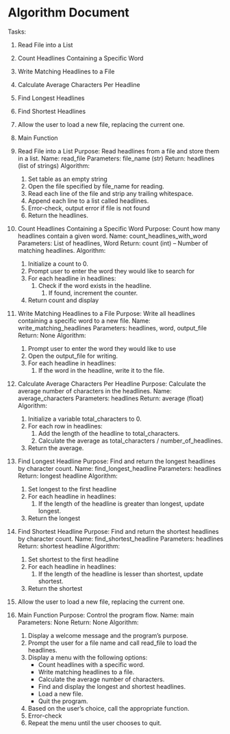 # Algorithm Document

Tasks:
1. Read File into a List
2. Count Headlines Containing a Specific Word
3. Write Matching Headlines to a File
4. Calculate Average Characters Per Headline
5. Find Longest Headlines
6. Find Shortest Headlines
7. Allow the user to load a new file, replacing the current one.
8. Main Function


1. Read File into a List
Purpose: Read headlines from a file and store them in a list.
Name: read_file
Parameters: file_name (str)
Return: headlines (list of strings)
Algorithm:
   1. Set table as an empty string
   2. Open the file specified by file_name for reading.
   3. Read each line of the file and strip any trailing whitespace.
   4. Append each line to a list called headlines.
   5. Error-check, output error if file is not found
   6. Return the headlines.

2. Count Headlines Containing a Specific Word
Purpose: Count how many headlines contain a given word.
Name: count_headlines_with_word
Parameters: List of headlines, Word
Return: count (int) – Number of matching headlines.
Algorithm:
   1. Initialize a count to 0. 
   2. Prompt user to enter the word they would like to search for
   3. For each headline in headlines:
      1. Check if the word exists in the headline. 
         1. If found, increment the counter.
   4. Return count and display

3. Write Matching Headlines to a File
Purpose: Write all headlines containing a specific word to a new file.
Name: write_matching_headlines
Parameters: headlines, word, output_file
Return: None
Algorithm:
   1. Prompt user to enter the word they would like to use 
   2. Open the output_file for writing.
   3. For each headline in headlines:
      1. If the word in the headline, write it to the file.
   
4. Calculate Average Characters Per Headline
Purpose: Calculate the average number of characters in the headlines.
Name: average_characters
Parameters: headlines 
Return: average (float) 
Algorithm:
   1. Initialize a variable total_characters to 0. 
   2. For each row in headlines:
      1. Add the length of the headline to total_characters. 
      2. Calculate the average as total_characters / number_of_headlines.
   3. Return the average.

5. Find Longest Headline
Purpose: Find and return the longest headlines by character count.
Name: find_longest_headline
Parameters: headlines 
Return: longest headline
Algorithm:
   1. Set longest to the first headline 
   2. For each headline in headlines:
      1. If the length of the headline is greater than longest, update longest.
   3. Return the longest
   
6. Find Shortest Headline
Purpose: Find and return the shortest headlines by character count.
Name: find_shortest_headline
Parameters: headlines 
Return: shortest headline
Algorithm:
   1. Set shortest to the first headline 
   2. For each headline in headlines:
      1. If the length of the headline is lesser than shortest, update shortest.
   3. Return the shortest

7. Allow the user to load a new file, replacing the current one.

7. Main Function
Purpose: Control the program flow.
Name: main
Parameters: None
Return: None
Algorithm:
   1. Display a welcome message and the program’s purpose. 
   2. Prompt the user for a file name and call read_file to load the headlines. 
   3. Display a menu with the following options:
      * Count headlines with a specific word.
      * Write matching headlines to a file.
      * Calculate the average number of characters.
      * Find and display the longest and shortest headlines.
      * Load a new file.
      * Quit the program.
   4. Based on the user’s choice, call the appropriate function.
   5. Error-check 
   6. Repeat the menu until the user chooses to quit.

